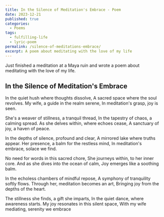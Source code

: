 ```yaml
---
title: In the Silence of Meditation's Embrace - Poem
date: 2023-12-21
published: true
categories:
  - Poems
tags:
  - fulfilling-life
  - lyric-poem
permalink: /silence-of-meditations-embrace/
excerpt: A poem about meditating with the love of my life
---
```

Just finished a meditation at a Maya ruin and wrote a poem about meditating with the love of my life.

## In the Silence of Meditation's Embrace

In the quiet hush where thoughts dissolve,
A sacred space where the soul revolves.
My wife, a guide in the realm serene,
In meditation's grasp, joy is seen.

She's a weaver of stillness, a tranquil thread,
In the tapestry of chaos, a calming spread.
As she delves within, where echoes cease,
A sanctuary of joy, a haven of peace.

In the depths of silence, profound and clear,
A mirrored lake where truths appear.
Her presence, a balm for the restless mind,
In meditation's embrace, solace we find.

No need for words in this sacred chore,
She journeys within, to her inner core.
And as she dives into the ocean of calm,
Joy emerges like a soothing balm.

In the echoless chambers of mindful repose,
A symphony of tranquility softly flows.
Through her, meditation becomes an art,
Bringing joy from the depths of the heart.

The stillness she finds, a gift she imparts,
In the quiet dance, where awareness starts.
My joy resonates in this silent space,
With my wife mediating, serenity we embrace